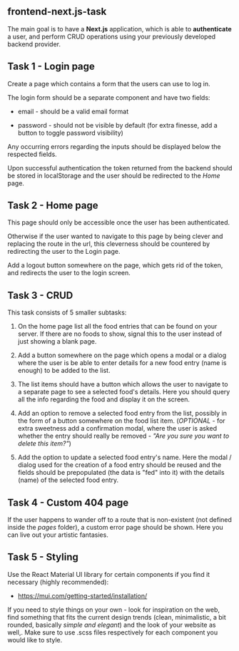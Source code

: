 ## frontend-next.js-task

The main goal is to have a **Next.js** application, which is able to **authenticate** a user, and perform CRUD operations using your previously developed backend provider.

## Task 1 - Login page

Create a page which contains a form that the users can use to log in.

The login form should be a separate component and have two fields:

- email - should be a valid email format

- password - should not be visible by default (for extra finesse, add a button to toggle password visibility)

Any occurring errors regarding the inputs should be displayed below the respected fields.

Upon successful authentication the token returned from the backend should be stored in localStorage and the user should be redirected to the _Home_ page.

## Task 2 - Home page

This page should only be accessible once the user has been authenticated.

Otherwise if the user wanted to navigate to this page by being clever and replacing the route in the url, this cleverness should be countered by redirecting the user to the Login page.

Add a logout button somewhere on the page, which gets rid of the token, and redirects the user to the login screen.

## Task 3 - CRUD

This task consists of 5 smaller subtasks:

1. On the home page list all the food entries that can be found on your server. If there are no foods to show, signal this to the user instead of just showing a blank page.

2. Add a button somewhere on the page which opens a modal or a dialog where the user is be able to enter details for a new food entry (name is enough) to be added to the list.

3. The list items should have a button which allows the user to navigate to a separate page to see a selected food's details. Here you should query all the info regarding the food and display it on the screen.

4. Add an option to remove a selected food entry from the list, possibly in the form of a button somewhere on the food list item. (_OPTIONAL_ - for extra sweetness add a confirmation modal, where the user is asked whether the entry should really be removed - _"Are you sure you want to delete this item?"_)

5. Add the option to update a selected food entry's name. Here the modal / dialog used for the creation of a food entry should be reused and the fields should be prepopulated (the data is "fed" into it) with the details (name) of the selected food entry.

## Task 4 - Custom 404 page

If the user happens to wander off to a route that is non-existent (not defined inside the _pages_ folder), a custom error page should be shown. Here you can live out your artistic fantasies.

## Task 5 - Styling

Use the React Material UI library for certain components if you find it necessary (highly recommended):

- https://mui.com/getting-started/installation/

If you need to style things on your own - look for inspiration on the web, find something that fits the current design trends (clean, minimalistic, a bit rounded, basically _simple and elegant_) and the look of your website as well,. Make sure to use .scss files respectively for each component you would like to style.


